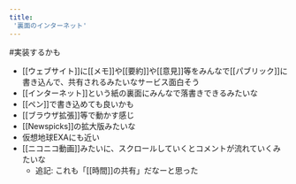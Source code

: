 ```yaml
---
title:
 '裏面のインターネット'
---
```


#実装するかも
- [[ウェブサイト]]に[[メモ]]や[[要約]]や[[意見]]等をみんなで[[パブリック]]に書き込んで、共有されるみたいなサービス面白そう
- [[インターネット]]という紙の裏面にみんなで落書きできるみたいな
- [[ペン]]で書き込めても良いかも
- [[ブラウザ拡張]]等で動かす感じ
- [[Newspicks]]の拡大版みたいな
- 仮想地球EXAにも近い
- [[ニコニコ動画]]みたいに、スクロールしていくとコメントが流れていくみたいな
    - 追記: これも「[[時間]]の共有」だなーと思った
